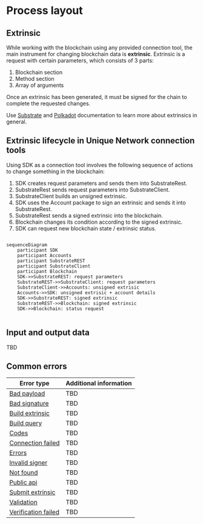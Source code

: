 


# Process layout


## Extrinsic

While working with the blockchain using any provided connection tool, the main instrument for changing blockchain data is **extrinsic**. Extrinsic is a request with certain parameters, which consists of 3 parts:

1. Blockchain section
2. Method section
3. Array of arguments

Once an extrinsic has been generated, it must be signed for the chain to complete the requested changes.

Use [Substrate](https://docs.substrate.io/reference/transaction-format) and [Polkadot](https://polkadot.js.org/docs/substrate/extrinsics/) documentation to learn more about extrinsics in general.

## Extrinsic lifecycle in Unique Network connection tools

Using SDK as a connection tool involves the following sequence of actions to change something in the blockchain:

1. SDK creates request parameters and sends them into SubstrateRest.
2. SubstrateRest sends request parameters into SubstrateClient.
3. SubstrateClient builds an unsigned extrinsic.
4. SDK uses the Account package to sign an extrinsic and sends it into SubstrateRest.
5. SubstrateRest sends a signed extrinsic into the blockchain.
6. Blockchain changes its condition according to the signed extrinsic.
7. SDK can request new blockchain state / extrinsic status.


```mermaidjs

sequenceDiagram
    participant SDK
    participant Accounts
    participant SubstrateREST
    participant SubstrateClient
    participant Blockchain
    SDK->>SubstrateREST: request parameters
    SubstrateREST->>SubstrateClient: request parameters
    SubstrateClient->>Accounts: unsigned extrisic
    Accounts->>SDK: unsigned extrisic + account details
    SDK->>SubstrateREST: signed extrinsic
    SubstrateREST->>Blockchain: signed extrinsic
    SDK->>Blockchain: status request
    
```

## Input and output data

TBD




## Common errors


| Error type                                                                                                                                                                   | Additional information | 
|------------------------------------------------------------------------------------------------------------------------------------------------------------------------------|------------------------|
| [Bad payload](https://github.com/UniqueNetwork/unique-sdk/blob/0cbdab33512e6e712d3e2c5cbcd54807ec6354a1/packages/substrate-client/errors/src/bad-payload.ts)                 | TBD                    |
| [Bad signature](https://github.com/UniqueNetwork/unique-sdk/blob/0cbdab33512e6e712d3e2c5cbcd54807ec6354a1/packages/substrate-client/errors/src/bad-signature.ts)             | TBD                    |
| [Build extrinsic](https://github.com/UniqueNetwork/unique-sdk/blob/0cbdab33512e6e712d3e2c5cbcd54807ec6354a1/packages/substrate-client/errors/src/build-extrinsic.ts)         | TBD                    |
| [Build query](https://github.com/UniqueNetwork/unique-sdk/blob/0cbdab33512e6e712d3e2c5cbcd54807ec6354a1/packages/substrate-client/errors/src/build-query.ts)                 | TBD                    |
| [Codes](https://github.com/UniqueNetwork/unique-sdk/blob/0cbdab33512e6e712d3e2c5cbcd54807ec6354a1/packages/substrate-client/errors/src/codes.ts)                             | TBD                    |
| [Connection failed](https://github.com/UniqueNetwork/unique-sdk/blob/0cbdab33512e6e712d3e2c5cbcd54807ec6354a1/packages/substrate-client/errors/src/connection-failed.ts)     | TBD                    |
| [Errors](https://github.com/UniqueNetwork/unique-sdk/blob/0cbdab33512e6e712d3e2c5cbcd54807ec6354a1/packages/substrate-client/errors/src/errors.ts)                           | TBD                    |
| [Invalid signer](https://github.com/UniqueNetwork/unique-sdk/blob/0cbdab33512e6e712d3e2c5cbcd54807ec6354a1/packages/substrate-client/errors/src/invalid-signer.ts)           | TBD                    |
| [Not found](https://github.com/UniqueNetwork/unique-sdk/blob/0cbdab33512e6e712d3e2c5cbcd54807ec6354a1/packages/substrate-client/errors/src/not-found.ts)                     | TBD                    |
| [Public api](https://github.com/UniqueNetwork/unique-sdk/blob/0cbdab33512e6e712d3e2c5cbcd54807ec6354a1/packages/substrate-client/errors/src/public-api.ts)                   | TBD                    |
| [Submit extrinsic](https://github.com/UniqueNetwork/unique-sdk/blob/0cbdab33512e6e712d3e2c5cbcd54807ec6354a1/packages/substrate-client/errors/src/submit-extrinsic.ts)       | TBD                    |
| [Validation](https://github.com/UniqueNetwork/unique-sdk/blob/0cbdab33512e6e712d3e2c5cbcd54807ec6354a1/packages/substrate-client/errors/src/validation.ts)                   | TBD                    |
| [Verification failed](https://github.com/UniqueNetwork/unique-sdk/blob/0cbdab33512e6e712d3e2c5cbcd54807ec6354a1/packages/substrate-client/errors/src/verification-failed.ts) | TBD                    |
